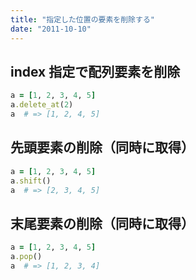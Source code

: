 ```yaml
---
title: "指定した位置の要素を削除する"
date: "2011-10-10"
---
```


index 指定で配列要素を削除
----

```ruby
a = [1, 2, 3, 4, 5]
a.delete_at(2)
a  # => [1, 2, 4, 5]
```

先頭要素の削除（同時に取得）
----

```ruby
a = [1, 2, 3, 4, 5]
a.shift()
a  # => [2, 3, 4, 5]
```


末尾要素の削除（同時に取得）
----

```ruby
a = [1, 2, 3, 4, 5]
a.pop()
a  # => [1, 2, 3, 4]
```

